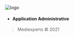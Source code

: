 ![logo](https://media-exp1.licdn.com/dms/image/C4D0BAQEi9rZL9rNkbQ/company-logo_200_200/0/1626173859445?e=2159024400&v=beta&t=PkNZEL-Jp7H5gfNsN17sdfPqgdy40K20Vhi0S491B60)

- #### Application Administrative
> Mediexperts &copy; 2021
